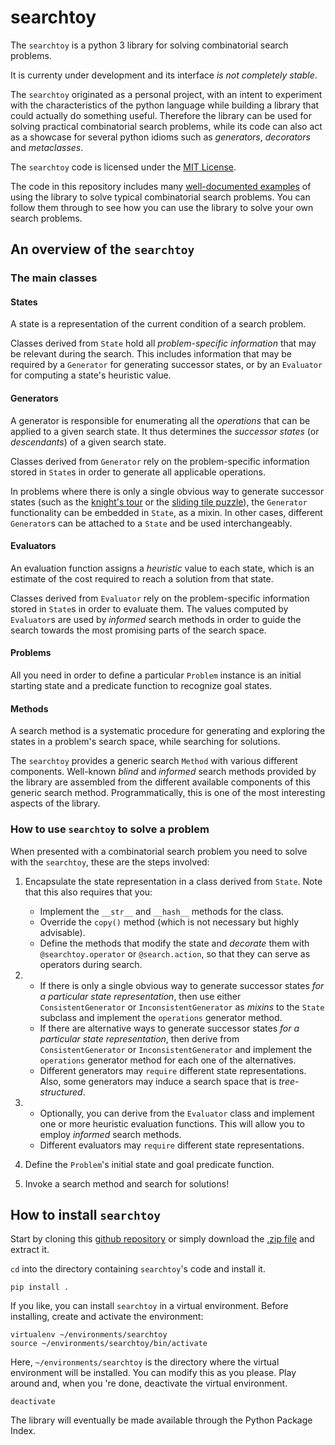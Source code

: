 # searchtoy

The `searchtoy` is a python 3 library for solving combinatorial search problems.

It is currenty under development and its interface _is not completely stable_.

The `searchtoy` originated as a personal project, with an intent to experiment
with the characteristics of the python language while building a library that
could actually do something useful. Therefore the library can be used for solving practical combinatorial search problems, while its code can also act as a showcase for several python idioms such as _generators_, _decorators_ and
_metaclasses_.

The `searchtoy` code is licensed under the
[MIT License](https://github.com/boukeas/sherlock/blob/master/LICENSE).

The code in this repository includes many [well-documented examples](https://github.com/boukeas/searchtoy/tree/master/examples) of using
the library to solve typical combinatorial search problems. You can follow
them through to see how you can use the library to solve your own search
problems.

## An overview of the `searchtoy`

### The main classes

#### States

A state is a representation of the current condition of a search problem.

Classes derived from `State` hold all _problem-specific information_ that may be
relevant during the search. This includes information that may be required by a
`Generator` for generating successor states, or by an `Evaluator` for computing
a state's heuristic value.

#### Generators

A generator is responsible for enumerating all the _operations_ that can be
applied to a given search state. It thus determines the _successor states_
(or _descendants_) of a given search state.

Classes derived from `Generator` rely on the problem-specific information
stored in `State`s in order to generate all applicable operations.

In problems where there is only a single obvious way to generate successor
states
(such as the [knight's tour](https://github.com/boukeas/searchtoy/tree/master/examples/knight-tour) or
the [sliding tile puzzle](https://github.com/boukeas/searchtoy/tree/master/examples/tile-puzzle)),
the `Generator` functionality can be embedded in `State`, as a mixin.
In other cases, different `Generator`s can be attached to a `State` and be used
interchangeably.

#### Evaluators

An evaluation function assigns a _heuristic_ value to each state, which is an
estimate of the cost required to reach a solution from that state.

Classes derived from `Evaluator` rely on the problem-specific information
stored in `State`s in order to evaluate them. The values computed by
`Evaluator`s are used by _informed_ search methods in order to guide the search
towards the most promising parts of the search space.

#### Problems

All you need in order to define a particular `Problem` instance is an initial
starting state and a predicate function to recognize goal states.

#### Methods

A search method is a systematic procedure for generating and exploring the states
in a problem's search space, while searching for solutions.

The `searchtoy` provides a generic search `Method` with various different
components. Well-known _blind_ and _informed_ search methods provided
by the library are assembled from the different available components of this
generic search method. Programmatically, this is one of the most interesting
aspects of the library.

### How to use `searchtoy` to solve a problem

When presented with a combinatorial search problem you need to solve with the
`searchtoy`, these are the steps involved:

1. Encapsulate the state representation in a class derived from `State`. Note
   that this also requires that you:
    - Implement the `__str__` and `__hash__` methods for the class.
    - Override the `copy()` method (which is not necessary but highly advisable).
    - Define the methods that modify the state and _decorate_ them with
     `@searchtoy.operator` or `@search.action`, so that they
     can serve as operators during search.

1.  - If there is only a single obvious way to generate successor states _for
      a particular state representation_, then
      use either `ConsistentGenerator` or `InconsistentGenerator` as _mixins_
      to the `State` subclass and implement the `operations` generator method.
    - If there are alternative ways to generate successor states _for
      a particular state representation_, then derive
      from `ConsistentGenerator` or `InconsistentGenerator` and implement
      the `operations` generator method for each one of the alternatives.
    - Different generators may `require` different state representations. Also,
      some generators may induce a search space that is _tree-structured_.
1.  - Optionally, you can derive from the `Evaluator` class and implement one or
      more heuristic evaluation functions. This will allow you to employ
      _informed_ search methods.
    - Different evaluators may `require` different state representations.
1. Define the `Problem`'s initial state and goal predicate function.
1. Invoke a search method and search for solutions!

## How to install `searchtoy`

Start by cloning this [github repository](https://github.com/boukeas/searchtoy.git) or
simply download the [.zip file](https://github.com/boukeas/searchtoy/archive/master.zip)
and extract it.

``cd`` into the directory containing ``searchtoy``'s code and install it.

    pip install .

If you like, you can install ``searchtoy`` in a virtual environment. Before installing,
create and activate the environment:

    virtualenv ~/environments/searchtoy
    source ~/environments/searchtoy/bin/activate

Here, ``~/environments/searchtoy`` is the directory where the virtual environment
will be installed. You can modify this as you please. Play around and, when you 're
done, deactivate the virtual environment.

    deactivate

The library will eventually be made available through the Python Package Index.
